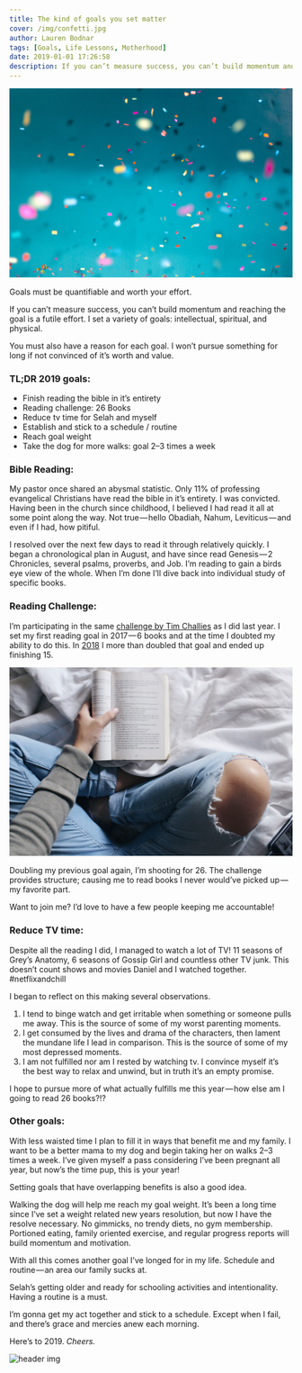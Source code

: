 ```yaml
---
title: The kind of goals you set matter
cover: /img/confetti.jpg
author: Lauren Bodnar
tags: [Goals, Life Lessons, Motherhood]
date: 2019-01-01 17:26:58
description: If you can’t measure success, you can’t build momentum and reaching the goal is a futile effort. I set a variety of goals - intellectual, spiritual, and physical.
---
```

![header img](/img/confetti.jpg)

Goals must be quantifiable and worth your effort.

If you can’t measure success, you can’t build momentum and reaching the goal is a futile effort. I set a variety of goals: intellectual, spiritual, and physical.

You must also have a reason for each goal. I won’t pursue something for long if not convinced of it’s worth and value.

### TL;DR 2019 goals:
* Finish reading the bible in it’s entirety
* Reading challenge: 26 Books
* Reduce tv time for Selah and myself
* Establish and stick to a schedule / routine
* Reach goal weight
* Take the dog for more walks: goal 2–3 times a week

### Bible Reading:

My pastor once shared an abysmal statistic. Only 11% of professing evangelical Christians have read the bible in it’s entirety. I was convicted. Having been in the church since childhood, I believed I had read it all at some point along the way. Not true — hello Obadiah, Nahum, Leviticus — and even if I had, how pitiful.

I resolved over the next few days to read it through relatively quickly. I began a chronological plan in August, and have since read Genesis — 2 Chronicles, several psalms, proverbs, and Job. I’m reading to gain a birds eye view of the whole. When I’m done I’ll dive back into individual study of specific books.

### Reading Challenge:

I’m participating in the same [challenge by Tim Challies](https://www.challies.com/resources/the-2019-christian-reading-challenge/) as I did last year. I set my first reading goal in 2017 — 6 books and at the time I doubted my ability to do this. In [2018](https://medium.com/@laurenbodnar/reading-challenge-2018-b81b41a99d40) I more than doubled that goal and ended up finishing 15.

![header img](/img/reading.jpg)

Doubling my previous goal again, I’m shooting for 26. The challenge provides structure; causing me to read books I never would’ve picked up — my favorite part.

Want to join me? I’d love to have a few people keeping me accountable!

### Reduce TV time:
Despite all the reading I did, I managed to watch a lot of TV! 11 seasons of Grey’s Anatomy, 6 seasons of Gossip Girl and countless other TV junk. This doesn’t count shows and movies Daniel and I watched together. #netflixandchill

I began to reflect on this making several observations.

1. I tend to binge watch and get irritable when something or someone pulls me away. This is the source of some of my worst parenting moments.
2. I get consumed by the lives and drama of the characters, then lament the mundane life I lead in comparison. This is the source of some of my most depressed moments.
3. I am not fulfilled nor am I rested by watching tv. I convince myself it’s the best way to relax and unwind, but in truth it’s an empty promise.

I hope to pursue more of what actually fulfills me this year — how else am I going to read 26 books?!?

### Other goals:
With less waisted time I plan to fill it in ways that benefit me and my family. I want to be a better mama to my dog and begin taking her on walks 2–3 times a week. I’ve given myself a pass considering I’ve been pregnant all year, but now’s the time pup, this is your year!

Setting goals that have overlapping benefits is also a good idea.

Walking the dog will help me reach my goal weight. It’s been a long time since I’ve set a weight related new years resolution, but now I have the resolve necessary. No gimmicks, no trendy diets, no gym membership. Portioned eating, family oriented exercise, and regular progress reports will build momentum and motivation.

With all this comes another goal I’ve longed for in my life. Schedule and routine — an area our family sucks at.

Selah’s getting older and ready for schooling activities and intentionality. Having a routine is a must.

I’m gonna get my act together and stick to a schedule. Except when I fail, and there’s grace and mercies anew each morning.

Here’s to 2019. *Cheers.*

![header img](/img/cheers.jpg)
